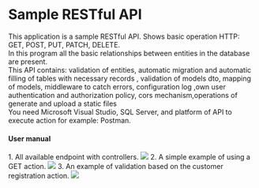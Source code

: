 # Sample RESTful API 
This application is a sample RESTful API. Shows basic operation HTTP: GET, POST, PUT, PATCH, DELETE. <br>
In this program all the basic relationships between entities in the database are present. <br>
This API contains:  validation of entities, automatic migration and automatic filling of tables with necessary records , validation of models dto, mapping of models, middleware to catch errors, configuration log ,own user authentication and authorization policy, cors mechanism,operations of generate and upload a static files <br>
You need Microsoft Visual Studio, SQL Server, and platform of API to execute action for example: Postman. <br>

<h4>User manual</h4>
1. All available endpoint with controllers.
<img src="https://user-images.githubusercontent.com/109304818/194184232-188e86f5-85b8-43c4-9a8b-3bc562563baa.png"/>
2. A simple example of using a GET action.
<img src="https://user-images.githubusercontent.com/109304818/194185130-57a5fc69-b42c-4087-998b-83f74d0358c3.png"/>
3. An example of validation based on the customer registration action.
<img src="https://user-images.githubusercontent.com/109304818/194185685-8aa3c6d9-92af-4c7d-a4ea-e4c641cf2bfa.png"/>
